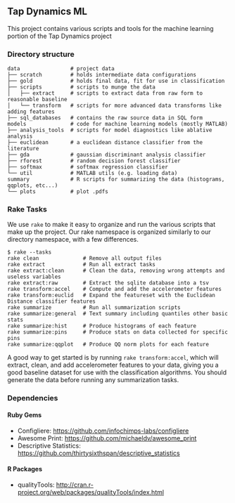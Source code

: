 ## Tap Dynamics ML

This project contains various scripts and tools for the machine learning portion of the Tap Dynamics project

### Directory structure

```
data                # project data
├── scratch         # holds intermediate data configurations
├── gold            # holds final data, fit for use in classification
├── scripts         # scripts to munge the data
│   ├── extract     # scripts to extract data from raw form to reasonable baseline
│   └── transform   # scripts for more advanced data transforms like adding features
├── sql_databases   # contains the raw source data in SQL form
models              # code for machine learning models (mostly MATLAB)
├── analysis_tools  # scripts for model diagnostics like ablative analysis
├── euclidean       # a euclidean distance classifier from the literature
├── gda             # gaussian discriminant analysis classifier
├── rforest         # random decision forest classifier
├── softmax         # softmax regression classifier
└── util            # MATLAB utils (e.g. loading data)
summary             # R scripts for summarizing the data (histograms, qqplots, etc...)
└── plots           # plot .pdfs
```

### Rake Tasks
We use `rake` to make it easy to organize and run the various scripts that make up the project. Our rake namespace is organized similarly to our directory namespace, with a few differences.

```
$ rake --tasks
rake clean              # Remove all output files
rake extract            # Run all extract tasks
rake extract:clean      # Clean the data, removing wrong attempts and useless variables
rake extract:raw        # Extract the sqlite database into a tsv
rake transform:accel    # Compute and add the accelerometer features
rake transform:euclid   # Expand the featureset with the Euclidean Distance classifier features
rake summarize          # Run all summarization scripts
rake summarize:general  # Text summary including quantiles other basic stats
rake summarize:hist     # Produce histograms of each feature
rake summarize:pins     # Produce stats on data collected for specific pins
rake summarize:qqplot   # Produce QQ norm plots for each feature
```

A good way to get started is by running `rake transform:accel`, which will extract, clean, and add accelerometer features to your data, giving you a good baseline dataset for use with the classification algorithms. You should generate the data before running any summarization tasks.

### Dependencies

#### Ruby Gems
* Configliere: https://github.com/infochimps-labs/configliere
* Awesome Print: https://github.com/michaeldv/awesome_print
* Descriptive Statistics: https://github.com/thirtysixthspan/descriptive_statistics 

#### R Packages
* qualityTools: http://cran.r-project.org/web/packages/qualityTools/index.html
